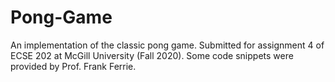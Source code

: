 # Pong-Game

An implementation of the classic pong game. Submitted for assignment 4 of ECSE 202 at McGill University (Fall 2020). Some code snippets were provided by Prof. Frank Ferrie.
